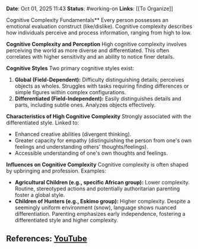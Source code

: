 **Date**: Oct 01, 2025 11:43
**Status**: #working-on
**Links**: [[To Organize]] 

Cognitive Complexity Fundamentals**
Every person possesses an emotional evaluation construct (like/dislike). Cognitive complexity describes how individuals perceive and process information, ranging from high to low.

**Cognitive Complexity and Perception**
High cognitive complexity involves perceiving the world as more diverse and differentiated. This often correlates with higher sensitivity and an ability to notice finer details.

**Cognitive Styles**
Two primary cognitive styles exist:
1.  **Global (Field-Dependent):** Difficulty distinguishing details; perceives objects as wholes. Struggles with tasks requiring finding differences or simple figures within complex configurations.
2.  **Differentiated (Field-Independent):** Easily distinguishes details and parts, including subtle ones. Analyzes objects effectively.

**Characteristics of High Cognitive Complexity**
Strongly associated with the differentiated style. Linked to:
*   Enhanced creative abilities (divergent thinking).
*   Greater capacity for empathy (distinguishing the person from one's own feelings and understanding others' thoughts/feelings).
*   Accessible understanding of one's own thoughts and feelings.

**Influences on Cognitive Complexity**
Cognitive complexity is often shaped by upbringing and profession. Examples:
*   **Agricultural Children (e.g., specific African group):** Lower complexity. Routine, stereotyped actions and potentially authoritarian parenting foster a global style.
*   **Children of Hunters (e.g., Eskimo group):** Higher complexity. Despite a seemingly uniform environment (snow), language shows nuanced differentiation. Parenting emphasizes early independence, fostering a differentiated style and higher complexity.

## References: [YouTube](https://www.youtube.com/watch?v=EFYBO7xnmEg)
